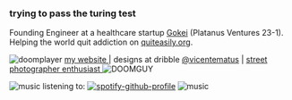 ###  trying to pass the turing test 

Founding Engineer at a healthcare startup [Gokei](https://www.getgokei.com/) (Platanus Ventures 23-1). Helping the world quit addiction on [quiteasily.org](https://www.quiteasily.org/).

![doomplayer](https://github.com/user-attachments/assets/d20b80a7-8345-47d1-9574-3a9361fa795b)
 [ my website ](https://www.vicentematus.cl/) |  designs at dribble [@vicentematus](https://dribbble.com/vicentematus) | [street photographer enthusiast ](https://www.flickr.com/photos/vicentematus/)
![DOOMGUY](https://github.com/user-attachments/assets/a4f033e8-d519-4d26-a91a-3a2e58e1f521)

![music](https://github.com/user-attachments/assets/5815eabe-4376-423c-a18d-937f5ef1fc48)
 listening to: 
[![spotify-github-profile](https://spotify-github-profile.kittinanx.com/api/view?uid=matusvicente&cover_image=true&theme=novatorem&show_offline=false&background_color=4b3f3f&interchange=false&bar_color=53b14f&bar_color_cover=false)](https://spotify-github-profile.kittinanx.com/api/view?uid=matusvicente&redirect=true) ![music](https://github.com/user-attachments/assets/5815eabe-4376-423c-a18d-937f5ef1fc48)

